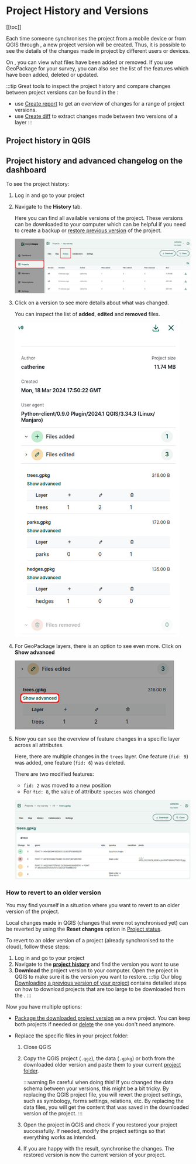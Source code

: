 # Project History and Versions
[[toc]]

Each time someone synchronises the project from a mobile device or from QGIS through <QGISPluginName />, a new project version will be created. Thus, it is possible to see the details of the changes made in <MainPlatformNameLink /> project by different users or devices. 

On <AppDomainNameLink />, you can view what files have been added or removed. If you use GeoPackage for your survey, you can also see the list of the features which have been added, deleted or updated.


:::tip
Great tools to inspect the project history and compare changes between project versions can be found in the <QGISPluginNameShort />:
- use [Create report](./plugin/#create-report-processing-toolbox) to get an overview of changes for a range of project versions.
- use [Create diff](./plugin/#create-diff-processing-toolbox) to extract changes made between two versions of a layer
:::

## Project history in QGIS


## Project history and advanced changelog on the dashboard
To see the project history:
1. Log in <AppDomainNameLink /> and go to your project
2. Navigate to the **History** tab. 

   Here you can find all available versions of the project. These versions can be downloaded to your computer which can be helpful if you need to create a backup or [restore previous version](#how-to-revert-to-an-older-version) of the project.
   
   ![Mergin Maps project history web](./dashboard-projects-history.jpg "Mergin Maps project history")

3. Click on a version to see more details about what was changed.
   
   You can inspect the list of **added**, **edited** and **removed** files.
   
   ![Overview of changes made in a project in the dashboard](./dashboard-history-details.jpg "Overview of changes made in a project in the dashboard")

4. For GeoPackage layers, there is an option to see even more. Click on **Show advanced** 

   ![Show advanced changelog of a layer](./dashboard-history-show-advanced-changelog.jpg "Show advanced changelog of a layer")

5. Now you can see the overview of feature changes in a specific layer across all attributes.
   
   Here, there are multiple changes in the `trees` layer. One feature (`fid: 9`) was added, one feature (`fid: 6`) was deleted.
   
   There are two modified features: 
   - `fid: 2` was moved to a new position
   - For `fid: 8`, the value of attribute `species` was changed

   ![Dashboard advanced changelog](./dashboard-history-advanced-changelog.jpg "Dashboard advanced changelog")


### How to revert to an older version
You may find yourself in a situation where you want to revert to an older version of the project.

Local changes made in QGIS (changes that were not synchronised yet) can be reverted by using the **Reset changes** option in [Project status](./synchronisation/#synchronising-changes-in-qgis).

To revert to an older version of a project (already synchronised to the cloud), follow these steps:
1. Log in <AppDomainNameLink /> and go to your project
2. Navigate to the [**project history**](#project-history-and-advanced-changelog) and find the version you want to use
3. **Download** the project version to your computer. Open the project in QGIS to make sure it is the version you want to restore.
   :::tip
   Our blog [Downloading a previous version of your project](https://merginmaps.com/blog/support-tip-downloading-a-previous-version-of-your-project) contains detailed steps on how to download projects that are too large to be downloaded from the <DashboardShortLink />.
   :::

Now you have multiple options:
- [Package the downloaded project version](./project/#packaging-qgis-project) as a new <MainPlatformName /> project. You can keep both projects if needed or [delete](./project-advanced/#delete-a-project) the one you don't need anymore.

- Replace the specific files in your <MainPlatformName /> project folder:
   1. Close QGIS
   2. Copy the QGIS project (`.qgz`), the data (`.gpkg`) or both from the downloaded older version and paste them to your current [<MainPlatformName /> project folder](./project/#mergin-maps-project-folder). 
   
   
      :::warning Be careful when doing this! 
      If you changed the data schema between your versions, this might be a bit tricky. By replacing the QGIS project file, you will revert the project settings, such as symbology, forms settings, relations, etc. By replacing the data files, you will get the content that was saved in the downloaded version of the project.
      :::
   
   3. Open the project in QGIS and check if you restored your project successfully. If needed, modify the project settings so that everything works as intended.
   
   4. If you are happy with the result, synchronise the changes. The restored version is now the current version of your project.
   
   
